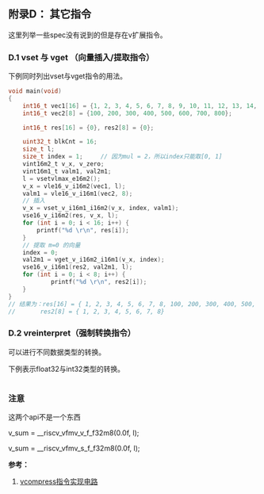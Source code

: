 ## 附录D： 其它指令

这里列举一些spec没有说到的但是存在v扩展指令。

### D.1 vset 与 vget （向量插入/提取指令）

下例同时列出vset与vget指令的用法。

~~~c
void main(void)
{
    int16_t vec1[16] = {1, 2, 3, 4, 5, 6, 7, 8, 9, 10, 11, 12, 13, 14, 15, 16};
    int16_t vec2[8] = {100, 200, 300, 400, 500, 600, 700, 800};

    int16_t res[16] = {0}, res2[8] = {0};

	uint32_t blkCnt = 16;
	size_t l;
	size_t index = 1;     // 因为mul = 2，所以index只能取[0, 1]
	vint16m2_t v_x, v_zero;
	vint16m1_t valm1, val2m1;
	l = vsetvlmax_e16m2();
	v_x = vle16_v_i16m2(vec1, l);
	valm1 = vle16_v_i16m1(vec2, 8);
    // 插入
	v_x = vset_v_i16m1_i16m2(v_x, index, valm1);
	vse16_v_i16m2(res, v_x, l);
    for (int i = 0; i < 16; i++) {
    	printf("%d \r\n", res[i]);
    }
    // 提取 m=0 的向量
    index = 0;
    val2m1 = vget_v_i16m2_i16m1(v_x, index);
    vse16_v_i16m1(res2, val2m1, l);
    for (int i = 0; i < 8; i++) {
        	printf("%d \r\n", res2[i]);
    }
}
// 结果为：res[16] = { 1, 2, 3, 4, 5, 6, 7, 8, 100, 200, 300, 400, 500, 600, 700, 800}; 相当于将vec2插入到vec1中
//       res2[8] = { 1, 2, 3, 4, 5, 6, 7, 8}
~~~

### D.2 vreinterpret（强制转换指令）

可以进行不同数据类型的转换。

下例表示float32与int32类型的转换。

~~~c

~~~



### 注意

这两个api不是一个东西

v_sum = __riscv_vfmv_v_f_f32m8(0.0f, l);

v_sum = __riscv_vfmv_s_f_f32m8(0.0f, l);

**参考：**

1. [vcompress指令实现电路](https://blog.csdn.net/u013613650)